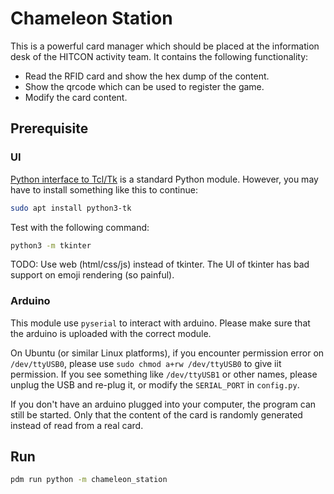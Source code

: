 # Chameleon Station

This is a powerful card manager which should be placed at the information desk of the HITCON activity team. It contains the following functionality:

* Read the RFID card and show the hex dump of the content.
* Show the qrcode which can be used to register the game.
* Modify the card content.

## Prerequisite

### UI

[Python interface to Tcl/Tk](https://docs.python.org/3/library/tkinter.html) is a standard Python module. However, you may have to install something like this to continue:

```bash
sudo apt install python3-tk
```

Test with the following command:

```bash
python3 -m tkinter
```

TODO: Use web (html/css/js) instead of tkinter. The UI of tkinter has bad support on emoji rendering (so painful).

### Arduino

This module use `pyserial` to interact with arduino. Please make sure that the arduino is uploaded with the correct module.

On Ubuntu (or similar Linux platforms), if you encounter permission error on `/dev/ttyUSB0`, please use `sudo chmod a+rw /dev/ttyUSB0` to give iit permission. If you see something like `/dev/ttyUSB1` or other names, please unplug the USB and re-plug it, or modify the `SERIAL_PORT` in `config.py`.

If you don't have an arduino plugged into your computer, the program can still be started. Only that the content of the card is randomly generated instead of read from a real card.

## Run

```bash
pdm run python -m chameleon_station
```
